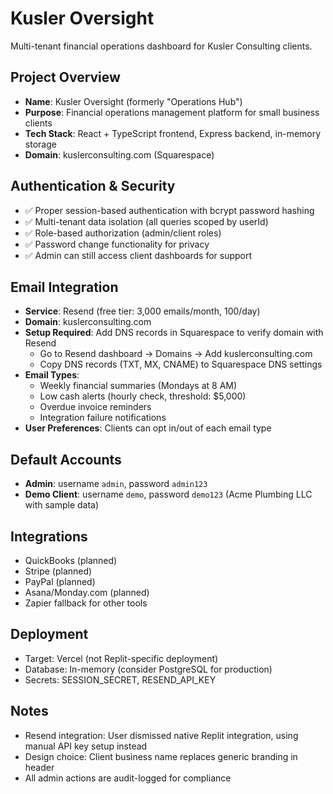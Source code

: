 # Kusler Oversight

Multi-tenant financial operations dashboard for Kusler Consulting clients.

## Project Overview
- **Name**: Kusler Oversight (formerly "Operations Hub")
- **Purpose**: Financial operations management platform for small business clients
- **Tech Stack**: React + TypeScript frontend, Express backend, in-memory storage
- **Domain**: kuslerconsulting.com (Squarespace)

## Authentication & Security
- ✅ Proper session-based authentication with bcrypt password hashing
- ✅ Multi-tenant data isolation (all queries scoped by userId)
- ✅ Role-based authorization (admin/client roles)
- ✅ Password change functionality for privacy
- ✅ Admin can still access client dashboards for support

## Email Integration
- **Service**: Resend (free tier: 3,000 emails/month, 100/day)
- **Domain**: kuslerconsulting.com
- **Setup Required**: Add DNS records in Squarespace to verify domain with Resend
  - Go to Resend dashboard → Domains → Add kuslerconsulting.com
  - Copy DNS records (TXT, MX, CNAME) to Squarespace DNS settings
- **Email Types**:
  - Weekly financial summaries (Mondays at 8 AM)
  - Low cash alerts (hourly check, threshold: $5,000)
  - Overdue invoice reminders
  - Integration failure notifications
- **User Preferences**: Clients can opt in/out of each email type

## Default Accounts
- **Admin**: username `admin`, password `admin123`
- **Demo Client**: username `demo`, password `demo123` (Acme Plumbing LLC with sample data)

## Integrations
- QuickBooks (planned)
- Stripe (planned)
- PayPal (planned)
- Asana/Monday.com (planned)
- Zapier fallback for other tools

## Deployment
- Target: Vercel (not Replit-specific deployment)
- Database: In-memory (consider PostgreSQL for production)
- Secrets: SESSION_SECRET, RESEND_API_KEY

## Notes
- Resend integration: User dismissed native Replit integration, using manual API key setup instead
- Design choice: Client business name replaces generic branding in header
- All admin actions are audit-logged for compliance
